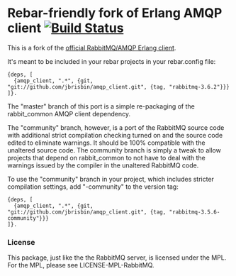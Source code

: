 # Rebar-friendly fork of Erlang AMQP client [![Build Status](https://travis-ci.org/jbrisbin/amqp_client.svg?branch=master)](https://travis-ci.org/jbrisbin/amqp_client)

This is a fork of the [official RabbitMQ/AMQP Erlang client](https://github.com/rabbitmq/rabbitmq-erlang-client).

It's meant to be included in your rebar projects in your rebar.config file:

    {deps, [
      {amqp_client, ".*", {git, "git://github.com/jbrisbin/amqp_client.git", {tag, "rabbitmq-3.6.2"}}}
    ]}.

The "master" branch of this port is a simple re-packaging of the rabbit_common AMQP client dependency.

The "community" branch, however, is a port of the RabbitMQ source code with additional strict compilation checking turned on and the source code edited to eliminate warnings. It should be 100% compatible with the unaltered source code. The community branch is simply a tweak to allow projects that depend on rabbit_common to not have to deal with the warnings issued by the compiler in the unaltered RabbitMQ code.

To use the "community" branch in your project, which includes stricter compilation settings, add "-community"
to the version tag:

    {deps, [
      {amqp_client, ".*", {git, "git://github.com/jbrisbin/amqp_client.git", {tag, "rabbitmq-3.5.6-community"}}}
    ]}.

### License

This package, just like the the RabbitMQ server, is licensed under the MPL. For the MPL, please see LICENSE-MPL-RabbitMQ.
